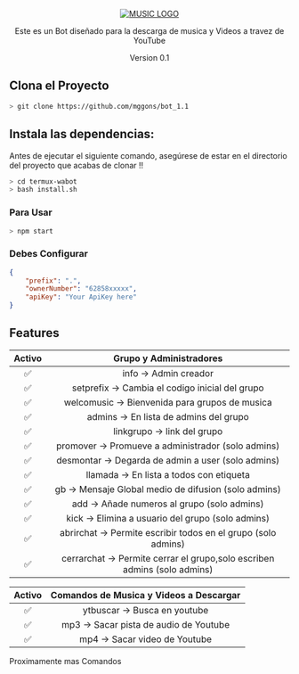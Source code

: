 <p align="center">
<a href="#"><img title="MUSIC LOGO" src="https://www.google.com/url?sa=i&url=https%3A%2F%2Fwww.shutterstock.com%2Fes%2Fsearch%2Fmusic%2Blogo&psig=AOvVaw1bcmpePGHyGxbaFgE2Ez-L&ust=1620399309724000&source=images&cd=vfe&ved=0CAIQjRxqFwoTCOiumfyntfACFQAAAAAdAAAAABAI"></a>
</p>

<p align="center">
Este es un Bot diseñado para la descarga de musica y Videos a travez de YouTube
<p align="center">
Version 0.1

## Clona el Proyecto

```bash
> git clone https://github.com/mggons/bot_1.1
```

## Instala las dependencias:
Antes de ejecutar el siguiente comando, asegúrese de estar en el directorio del proyecto que
acabas de clonar !!

```bash
> cd termux-wabot
> bash install.sh
```

### Para Usar 
```bash
> npm start
```

### Debes Configurar
```json
{
	"prefix": ".",
	"ownerNumber": "62858xxxxx",
	"apiKey": "Your ApiKey here"
}
```


## Features 
|Activo|       Grupo y Administradores          |
|:-:|:-----------------------------------------:|
|✅| info -> Admin creador                               |
|✅| setprefix -> Cambia el codigo inicial del grupo     |
|✅| welcomusic -> Bienvenida para grupos de musica      |  (0 deshabilitado, 1 habilitado)
|✅| admins -> En lista de admins del grupo              |
|✅| linkgrupo -> link del grupo                         |
|✅| promover -> Promueve a administrador (solo admins)  |
|✅| desmontar -> Degarda de admin a user (solo admins)  |
|✅| llamada -> En lista a todos con etiqueta            |
|✅| gb -> Mensaje Global medio de difusion (solo admins)|
|✅| add -> Añade numeros al grupo (solo admins)         |
|✅| kick -> Elimina a usuario del grupo (solo admins)   |
|✅| abrirchat -> Permite escribir todos en el grupo (solo admins)  |
|✅| cerrarchat -> Permite cerrar el grupo,solo escriben admins (solo admins)  |

|Activo|    Comandos de Musica y Videos a Descargar      |
|:-:|:-----------------------------------------:|
|✅| ytbuscar -> Busca en youtube                        |
|✅| mp3 -> Sacar pista de audio de Youtube              |
|✅| mp4 -> Sacar video de Youtube                       |


Proximamente mas Comandos
